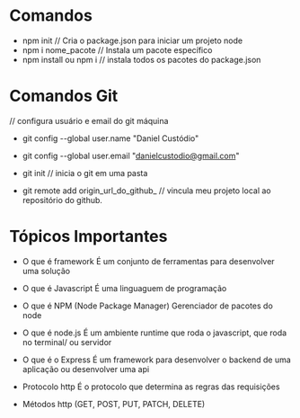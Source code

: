 # Comandos

- npm init // Cria o package.json para iniciar um projeto node
- npm i nome_pacote // Instala um pacote específico
- npm install ou npm i // instala todos os pacotes do package.json

# Comandos Git

// configura usuário e email do git máquina
- git config --global user.name "Daniel Custódio"
- git config --global user.email "danielcustodio@gmail.com"

- git init // inicia o git em uma pasta
- git remote add origin_url_do_github_ // vincula meu projeto local ao repositório do github.

# Tópicos Importantes

- O que é framework
É um conjunto de ferramentas para desenvolver uma solução

- O que é Javascript
É uma linguaguem de programação

- O que é NPM (Node Package Manager)
Gerenciador de pacotes do node

- O que é node.js
É um ambiente runtime que roda o javascript, que roda no terminal/ ou servidor

- O que é o Express
É um framework para desenvolver o backend de uma aplicação ou desenvolver uma api

- Protocolo http
É o protocolo que determina as regras das requisições

- Métodos http (GET, POST, PUT, PATCH, DELETE)